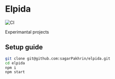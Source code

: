 # Elpida

![CI](https://github.com/sagarPakhrin/elpida/actions/workflows/ci.yml/badge.svg)

Experimantal projects

## Setup guide

```bash
git clone git@github.com:sagarPakhrin/elpida.git
cd elpida
npm i
npm start
```
